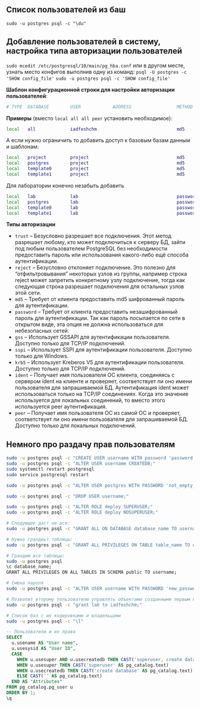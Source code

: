 ## Список пользователей из баш

`sudo -u postgres psql -c "\du"`


## Добавление пользователей в систему, настройка типа авторизации пользователей

`sudo mcedit /etc/postgresql/10/main/pg_hba.conf`
или в другом месте, узнать место конфигов выполнив одну из команд:
`psql -U postgres -c 'SHOW config_file'`
`sudo -u postgres psql -c 'SHOW config_file'`

__Шаблон конфигурационной строки для настройки авторизации пользователей__:

```bash
# TYPE  DATABASE        USER            ADDRESS                 METHOD
```

__Примеры__ (вместо `local all all peer` установить необходимое):

```bash
local   all             iadfeshchm                              md5
```

А если нужно ограничить то добавить доступ к базовым базам данным и шаблонам:

```bash
local   project         project                                 md5
local   postgres        project                                 md5
local   template0       project                                 md5
local   template1       project                                 md5
```

Для лаборатории конечно незабыть добавить

```bash
local   lab             lab                                     password
local   postgres        lab                                     password
local   template0       lab                                     password
local   template1       lab                                     password
```

__Типы авторизации__

* `trust` – Безусловно разрешает все подключения. Этот метод разрешает любому, кто может подключиться к серверу БД, зайти под любым пользователем PostgreSQL без необходимости предоставить пароль или использования какого-либо ещё способа аутентификации.
* `reject` – Безусловно отклоняет подключение. Это полезно для “отфильтровывания” некоторых узлов из группы, например строка reject может запретить конкретному узлу подключение, тогда как следующая строка разрешает подключения для остальных узлов этой сети.
* `md5` – Требует от клиента предоставить md5 шифрованный пароль для аутентификации.
* `password` – Требует от клиента предоставить незашифрованный пароль для аутентификации. Так как пароль посылается по сети в открытом виде, эта опция не должна использоваться для небезопасных сетей.
* `gss` – Использует GSSAPI для аутентификации пользователя. Доступно только для TCP/IP подключений.
* `sspi` – Использует SSPI для аутентификации пользователя. Доступно только для Windows.
* `krb5` – Использует Kreberos V5 для аутентификации пользователя. Доступно только для TCP/IP подключений.
* `ident` – Получает имя пользователя ОС клиента, соединяясь с сервером ident на клиенте и проверяет, соответствует ли оно имени пользователя для запрашиваемой БД. Аутентификация ident может использоваться только на TCP/IP соединениях. Когда это значение используется для локальных соединений, то вместо этого используется peer аутентификация.
* `peer` – Получает имя пользователя ОС из самой ОС и проверяет, соответствует ли оно имени пользователя для запрашиваемой БД. Доступно только для локальных подключений.


## Немного про раздачу прав пользователям

```bash
sudo -u postgres psql -c "CREATE USER username WITH password 'password';"
sudo -u postgres psql -c "ALTER USER username CREATEDB;"
sudo systemctl restart postgresql
sudo service postgresql restart

sudo -u postgres psql -c "ALTER USER postgres WITH PASSWORD 'not_empty_password';"

sudo -u postgres psql -c "DROP USER username;"

sudo -u postgres psql -c "ALTER ROLE deploy SUPERUSER;"
sudo -u postgres psql -c "ALTER ROLE deploy NOSUPERUSER;"
```

```bash
# Следующее даст не все:
sudo -u postgres psql -c "GRANT ALL ON DATABASE database_name TO username;"

# Нужно грандиьт таблицы:
sudo -u postgres psql -c "GRANT ALL PRIVILEGES ON TABLE table_name TO username;"

# Грандим все таблицы:
sudo -u postgres psql
\c database_name;
GRANT ALL PRIVILEGES ON ALL TABLES IN SCHEMA public TO username;

# Смена пароля
sudo -u postgres psql -c "ALTER USER username WITH PASSWORD 'new_password';"

# Позволит второму пользователю управлять объектами созданными первым пользователем:
sudo -u postgres psql -c "grant lab to iadfeshchm;"

# Список баз с их кодировками и владельцами
sudo -u postgres psql -c "\l"
```

```sql
-- Пользователи и их права
SELECT
  u.usename AS "User name",
  u.usesysid AS "User ID",
  CASE
    WHEN u.usesuper AND u.usecreatedb THEN CAST('superuser, create database' AS pg_catalog.text)
    WHEN u.usesuper THEN CAST('superuser' AS pg_catalog.text)
    WHEN u.usecreatedb THEN CAST('create database' AS pg_catalog.text)
    ELSE CAST('' AS pg_catalog.text)
  END AS "Attributes"
FROM pg_catalog.pg_user u
ORDER BY 1;
\q
```
